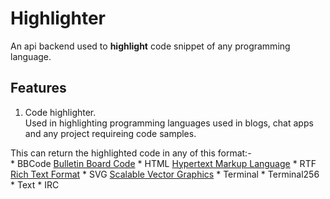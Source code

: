 # Highlighter

An api backend used to **highlight** code snippet of any programming language.

## Features

1. Code highlighter.  
Used in highlighting programming languages used in blogs, chat apps and any
project requireing code samples.  

This can return the highlighted code in any of this format:-  
    * BBCode [Bulletin Board Code](https://en.wikipedia.org/wiki/BBCode)
    * HTML [Hypertext Markup Language](https://www.w3schools.com/html/html_intro.asp)
    * RTF [Rich Text Format](https://en.wikipedia.org/wiki/Rich_Text_Format)
    * SVG [Scalable Vector Graphics](https://developer.mozilla.org/en-US/docs/Web/SVG)
    * Terminal
    * Terminal256
    * Text
    * IRC
